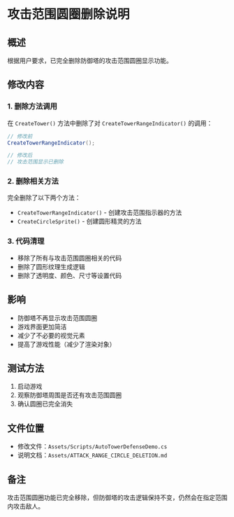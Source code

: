 # 攻击范围圆圈删除说明

## 概述
根据用户要求，已完全删除防御塔的攻击范围圆圈显示功能。

## 修改内容

### 1. 删除方法调用
在 `CreateTower()` 方法中删除了对 `CreateTowerRangeIndicator()` 的调用：
```csharp
// 修改前
CreateTowerRangeIndicator();

// 修改后
// 攻击范围显示已删除
```

### 2. 删除相关方法
完全删除了以下两个方法：
- `CreateTowerRangeIndicator()` - 创建攻击范围指示器的方法
- `CreateCircleSprite()` - 创建圆形精灵的方法

### 3. 代码清理
- 移除了所有与攻击范围圆圈相关的代码
- 删除了圆形纹理生成逻辑
- 删除了透明度、颜色、尺寸等设置代码

## 影响
- 防御塔不再显示攻击范围圆圈
- 游戏界面更加简洁
- 减少了不必要的视觉元素
- 提高了游戏性能（减少了渲染对象）

## 测试方法
1. 启动游戏
2. 观察防御塔周围是否还有攻击范围圆圈
3. 确认圆圈已完全消失

## 文件位置
- 修改文件：`Assets/Scripts/AutoTowerDefenseDemo.cs`
- 说明文档：`Assets/ATTACK_RANGE_CIRCLE_DELETION.md`

## 备注
攻击范围圆圈功能已完全移除，但防御塔的攻击逻辑保持不变，仍然会在指定范围内攻击敌人。 